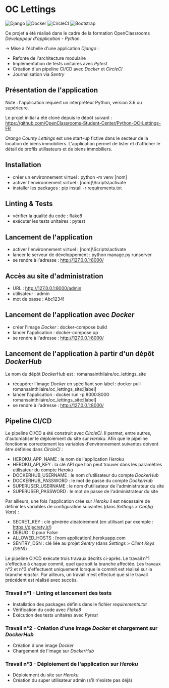 # OC Lettings

![Django](https://img.shields.io/badge/django-%23092E20.svg?style=for-the-badge&logo=django&logoColor=white)
![Docker](https://img.shields.io/badge/docker-%230db7ed.svg?style=for-the-badge&logo=docker&logoColor=white)
![CircleCI](https://img.shields.io/badge/circle%20ci-%23161616.svg?style=for-the-badge&logo=circleci&logoColor=white)
![Bootstrap](https://img.shields.io/badge/bootstrap-%23563D7C.svg?style=for-the-badge&logo=bootstrap&logoColor=white)

Ce projet a été réalisé dans le cadre de la formation OpenClassrooms *Développeur d'application - Python*.

→ Mise à l'échelle d'une application *Django* :
- Refonte de l'architecture modulaire
- Implémentation de tests unitaires avec *Pytest*
- Création d'un pipeline CI/CD avec *Docker* et *CircleCI*
- Journalisation via *Sentry*

## Présentation de l'application
Note : l'application requiert un interpréteur Python, version 3.6 ou supérieure.

Le projet initial a été cloné depuis le dépôt suivant : https://github.com/OpenClassrooms-Student-Center/Python-OC-Lettings-FR

*Orange County Lettings* est une start-up fictive dans le secteur de la location de biens immobiliers.
L'application permet de lister et d'afficher le détail de profils utilisateurs et de biens immobiliers.

## Installation
- créer un environnement virtuel : python -m venv [nom]
- activer l'environnement virtuel : [nom]\Scripts\activate
- installer les packages : pip install -r requirements.txt

## Linting & Tests
- vérifier la qualité du code : flake8
- exécuter les tests unitaires : pytest

## Lancement de l'application
- activer l'environnement virtuel : [nom]\Scripts\activate
- lancer le serveur de développement : python manage.py runserver
- se rendre à l'adresse : http://127.0.0.1:8000/

## Accès au site d'administration
- URL : http://127.0.0.1:8000/admin
- utilisateur : admin
- mot de passe : Abc1234!

## Lancement de l'application avec *Docker*
- créer l'image *Docker* : docker-compose build
- lancer l'application : docker-compose up
- se rendre à l'adresse : http://127.0.0.1:8000/

## Lancement de l'application à partir d'un dépôt *DockerHub*
Le nom du dépôt *DockerHub* est : romansainthilaire/oc_lettings_site
- récupérer l'image *Docker* en spécifiant son label : docker pull romansainthilaire/oc_lettings_site:[label]
- lancer l'application : docker run -p 8000:8000 romansainthilaire/oc_lettings_site:[label]
- se rendre à l'adresse : http://127.0.0.1:8000/

## Pipeline CI/CD

Le pipeline CI/CD a été construit avec *CircleCI*. Il permet, entre autres, d'automatiser le déploiement du site sur *Heroku*. 
Afin que le pipeline fonctionne correctement les variables d'environnement suivantes doivent être définies dans *CircleCI* :
- HEROKU_APP_NAME : le nom de l'application *Heroku*
- HEROKU_API_KEY : la clé API que l'on peut trouver dans les paramètres utilisateur du compte *Heroku*
- DOCKERHUB_USERNAME : le nom d'utilisateur du compte *DockerHub*
- DOCKERHUB_PASSWORD : le mot de passe du compte *DockerHub*
- SUPERUSER_USERNAME : le nom d'utilisateur de l'administrateur du site
- SUPERUSER_PASSWORD : le mot de passe de l'administrateur du site

Par ailleurs, une fois l'application crée sur *Heroku* il est nécessaire de définir les variables de configuration suivantes (dans *Settings* > *Config Vars*) :
- SECRET_KEY : clé générée aléatoirement (en utilisant par exemple : https://djecrety.ir/)
- DEBUG : 0 pour False
- ALLOWED_HOSTS : [nom application].herokuapp.com
- SENTRY_DSN : clé liée au projet *Sentry* (dans *Settings* > *Client Keys (DSN)*)

Le pipeline CI/CD exécute trois travaux décrits ci-après. Le travail n°1 s'effectue à chaque commit, quel que soit la branche affectée. Les travaux n°2 et n°3 s'effectuent uniquement lorsque le commit est réalisé sur la branche *master*. Par ailleurs, un travail n'est effectué que si le travail précédent est réalisé avec succès.

### Travail n°1 - Linting et lancement des tests
- Installation des packages définis dans le fichier *requirements.txt*
- Vérification du code avec *Flake8*
- Exécution des tests unitaires avec *Pytest*

### Travail n°2 - Création d'une image *Docker* et chargement sur *DockerHub*
- Création d'une image *Docker*
- Chargement de l'image sur *DockerHub*

### Travail n°3 - Déploiement de l'application sur *Heroku*
- Déploiement du site sur *Heroku*
- Création du super utilisateur admin (s'il n'existe pas déjà)